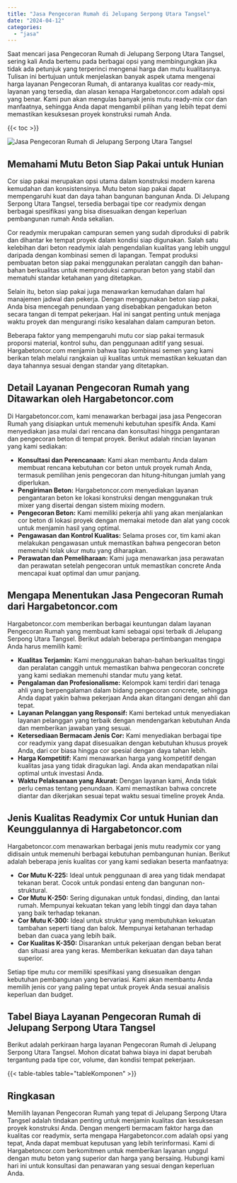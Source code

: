 ```yaml
---
title: "Jasa Pengecoran Rumah di Jelupang Serpong Utara Tangsel"
date: "2024-04-12"
categories: 
  - "jasa"
---
```



Saat mencari jasa Pengecoran Rumah di Jelupang Serpong Utara Tangsel, sering kali Anda bertemu pada berbagai opsi yang membingungkan jika tidak ada petunjuk yang terperinci mengenai harga dan mutu kualitasnya. Tulisan ini bertujuan untuk menjelaskan banyak aspek utama mengenai harga layanan Pengecoran Rumah, di antaranya kualitas cor ready-mix, layanan yang tersedia, dan alasan kenapa Hargabetoncor.com adalah opsi yang benar. Kami pun akan mengulas banyak jenis mutu ready-mix cor dan manfaatnya, sehingga Anda dapat mengambil pilihan yang lebih tepat demi memastikan kesuksesan proyek konstruksi rumah Anda.

{{< toc >}}

![Jasa Pengecoran Rumah di Jelupang Serpong Utara Tangsel](https://hargareadymixid.github.io/hbc/readymix-hbc%20(22).png)

## Memahami Mutu Beton Siap Pakai untuk Hunian

Cor siap pakai merupakan opsi utama dalam konstruksi modern karena kemudahan dan konsistensinya. Mutu beton siap pakai dapat mempengaruhi kuat dan daya tahan bangunan bangunan Anda. Di Jelupang Serpong Utara Tangsel, tersedia berbagai tipe cor readymix dengan berbagai spesifikasi yang bisa disesuaikan dengan keperluan pembangunan rumah Anda sekalian.

Cor readymix merupakan campuran semen yang sudah diproduksi di pabrik dan dihantar ke tempat proyek dalam kondisi siap digunakan. Salah satu kelebihan dari beton readymix ialah pengendalian kualitas yang lebih unggul daripada dengan kombinasi semen di lapangan. Tempat produksi pembuatan beton siap pakai menggunakan peralatan canggih dan bahan-bahan berkualitas untuk memproduksi campuran beton yang stabil dan mematuhi standar ketahanan yang ditetapkan.

Selain itu, beton siap pakai juga menawarkan kemudahan dalam hal manajemen jadwal dan pekerja. Dengan menggunakan beton siap pakai, Anda bisa mencegah penundaan yang disebabkan pengadukan beton secara tangan di tempat pekerjaan. Hal ini sangat penting untuk menjaga waktu proyek dan mengurangi risiko kesalahan dalam campuran beton.

Beberapa faktor yang mempengaruhi mutu cor siap pakai termasuk proporsi material, kontrol suhu, dan penggunaan aditif yang sesuai. Hargabetoncor.com menjamin bahwa tiap kombinasi semen yang kami berikan telah melalui rangkaian uji kualitas untuk memastikan kekuatan dan daya tahannya sesuai dengan standar yang ditetapkan.

## Detail Layanan Pengecoran Rumah yang Ditawarkan oleh Hargabetoncor.com

Di Hargabetoncor.com, kami menawarkan berbagai jasa jasa Pengecoran Rumah yang disiapkan untuk memenuhi kebutuhan spesifik Anda. Kami menyediakan jasa mulai dari rencana dan konsultasi hingga pengantaran dan pengecoran beton di tempat proyek. Berikut adalah rincian layanan yang kami sediakan:

- **Konsultasi dan Perencanaan:** Kami akan membantu Anda dalam membuat rencana kebutuhan cor beton untuk proyek rumah Anda, termasuk pemilihan jenis pengecoran dan hitung-hitungan jumlah yang diperlukan.
- **Pengiriman Beton:** Hargabetoncor.com menyediakan layanan pengantaran beton ke lokasi konstruksi dengan menggunakan truk mixer yang disertai dengan sistem mixing modern.
- **Pengecoran Beton:** Kami memiliki pekerja ahli yang akan menjalankan cor beton di lokasi proyek dengan memakai metode dan alat yang cocok untuk menjamin hasil yang optimal.
- **Pengawasan dan Kontrol Kualitas:** Selama proses cor, tim kami akan melakukan pengawasan untuk memastikan bahwa pengecoran beton memenuhi tolak ukur mutu yang diharapkan.
- **Perawatan dan Pemeliharaan:** Kami juga menawarkan jasa perawatan dan perawatan setelah pengecoran untuk memastikan concrete Anda mencapai kuat optimal dan umur panjang.

## Mengapa Menentukan Jasa Pengecoran Rumah dari Hargabetoncor.com

Hargabetoncor.com memberikan berbagai keuntungan dalam layanan Pengecoran Rumah yang membuat kami sebagai opsi terbaik di Jelupang Serpong Utara Tangsel. Berikut adalah beberapa pertimbangan mengapa Anda harus memilih kami:

- **Kualitas Terjamin:** Kami menggunakan bahan-bahan berkualitas tinggi dan peralatan canggih untuk memastikan bahwa pengecoran concrete yang kami sediakan memenuhi standar mutu yang ketat.
- **Pengalaman dan Profesionalisme:** Kelompok kami terdiri dari tenaga ahli yang berpengalaman dalam bidang pengecoran concrete, sehingga Anda dapat yakin bahwa pekerjaan Anda akan ditangani dengan ahli dan tepat.
- **Layanan Pelanggan yang Responsif:** Kami bertekad untuk menyediakan layanan pelanggan yang terbaik dengan mendengarkan kebutuhan Anda dan memberikan jawaban yang sesuai.
- **Ketersediaan Bermacam Jenis Cor:** Kami menyediakan berbagai tipe cor readymix yang dapat disesuaikan dengan kebutuhan khusus proyek Anda, dari cor biasa hingga cor spesial dengan daya tahan lebih.
- **Harga Kompetitif:** Kami menawarkan harga yang kompetitif dengan kualitas jasa yang tidak diragukan lagi. Anda akan mendapatkan nilai optimal untuk investasi Anda.
- **Waktu Pelaksanaan yang Akurat:** Dengan layanan kami, Anda tidak perlu cemas tentang penundaan. Kami memastikan bahwa concrete diantar dan dikerjakan sesuai tepat waktu sesuai timeline proyek Anda.

## Jenis Kualitas Readymix Cor untuk Hunian dan Keunggulannya di Hargabetoncor.com

Hargabetoncor.com menawarkan berbagai jenis mutu readymix cor yang didisain untuk memenuhi berbagai kebutuhan pembangunan hunian. Berikut adalah beberapa jenis kualitas cor yang kami sediakan beserta manfaatnya:

- **Cor Mutu K-225:** Ideal untuk penggunaan di area yang tidak mendapat tekanan berat. Cocok untuk pondasi enteng dan bangunan non-struktural.
- **Cor Mutu K-250:** Sering digunakan untuk fondasi, dinding, dan lantai rumah. Mempunyai kekuatan tekan yang lebih tinggi dan daya tahan yang baik terhadap tekanan.
- **Cor Mutu K-300:** Ideal untuk struktur yang membutuhkan kekuatan tambahan seperti tiang dan balok. Mempunyai ketahanan terhadap beban dan cuaca yang lebih baik.
- **Cor Kualitas K-350:** Disarankan untuk pekerjaan dengan beban berat dan situasi area yang keras. Memberikan kekuatan dan daya tahan superior.

Setiap tipe mutu cor memiliki spesifikasi yang disesuaikan dengan kebutuhan pembangunan yang bervariasi. Kami akan membantu Anda memilih jenis cor yang paling tepat untuk proyek Anda sesuai analisis keperluan dan budget.

## Tabel Biaya Layanan Pengecoran Rumah di Jelupang Serpong Utara Tangsel

Berikut adalah perkiraan harga layanan Pengecoran Rumah di Jelupang Serpong Utara Tangsel. Mohon dicatat bahwa biaya ini dapat berubah tergantung pada tipe cor, volume, dan kondisi tempat pekerjaan.

{{< table-tables table="tableKomponen" >}}

## Ringkasan

Memilih layanan Pengecoran Rumah yang tepat di Jelupang Serpong Utara Tangsel adalah tindakan penting untuk menjamin kualitas dan kesuksesan proyek konstruksi Anda. Dengan mengerti bermacam faktor harga dan kualitas cor readymix, serta mengapa Hargabetoncor.com adalah opsi yang tepat, Anda dapat membuat keputusan yang lebih terinformasi. Kami di Hargabetoncor.com berkomitmen untuk memberikan layanan unggul dengan mutu beton yang superior dan harga yang bersaing. Hubungi kami hari ini untuk konsultasi dan penawaran yang sesuai dengan keperluan Anda.
